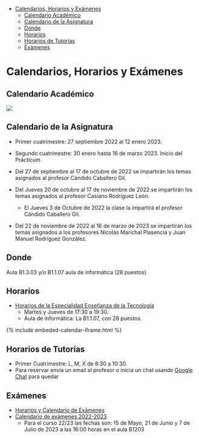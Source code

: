 - [Calendarios, Horarios y Exámenes](#calendarios-horarios-y-exámenes)
  - [Calendario Académico](#calendario-académico)
  - [Calendario de la Asignatura](#calendario-de-la-asignatura)
  - [Donde](#donde)
  - [Horarios](#horarios)
  - [Horarios de Tutorías](#horarios-de-tutorías)
  - [Exámenes](#exámenes)


# Calendarios, Horarios y Exámenes

## Calendario Académico

<a href="{{site.calendario_academico}}" target="_blank"><img src="{{site.baseurl}}/assets/images/calendario-academico-2122.png" /></a>


## Calendario de la Asignatura 

* Primer cuatrimestre: 27 septiembre 2022 al 12 enero 2023.
* Segundo cuatrimestre: 30 enero hasta 16 de marzo 2023. Inicio del Prácticum

* Del 27 de septiembre al 17 de octubre de 2022 se impartirán los temas asignados al profesor Cándido Caballero Gil.

* Del Jueves 20 de octubre al 17 de noviembre de 2022 se impartirán los temas asignados al profesor Casiano Rodríguez León. 
  * El Jueves 3 de Octubre de 2022 la clase la impartirá el profesor Cándido Caballero Gil.

* Del 22 de noviembre de 2022 al 16 de marzo de 2023 se impartirán los temas asignados a los profesores Nicolás Marichal Plasencia y Juan Manuel Rodríguez González.
 
## Donde

Aula B1.3.03 y/o B1.1.07 aula de informática (28 puestos)
 
## Horarios

* <a  href="https://drive.google.com/file/d/15eABsmmoDK4SjjNzsUp0Wr7b6qLYEqdv/view" target="_blank">Horarios de la Especialidad Enseñanza de la Tecnología</a>
  - Martes y Jueves de 17:30 a 19:30. 
  - Aula de informática: La B1.1.07, con 28 puestos.

{% include embeded-calendar-iframe.html %}


## Horarios de Tutorías

* Primer Cuatrimestre: L, M, X de 8:30 a 10:30. 
* Para reservar envía un email al profesor o inicia un chat usando <a href="https://chat.google.com" target="_blank">Google Chat</a> para quedar

## Exámenes

* [Horarios y Calendario de Exámenes](https://www.ull.es/masteres/formacion-profesorado/informacion-academica/horarios-y-calendario-de-examenes/)
* [Calendario de exámenes 2022-2023](https://drive.google.com/file/d/1SqzP0vUDmGJjbFMZN2KAOsz49TtPpGek/view?usp=share_link)
  * Para el curso 22/23 las fechas son: 15 de Mayo, 21 de Junio y 7 de Julio de 2023 a las 16:00 horas en el aula B1203


